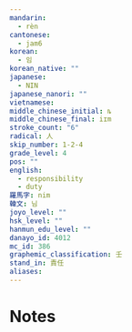 ```yaml
---
mandarin:
  - rèn
cantonese:
  - jam6
korean:
  - 임
korean_native: ""
japanese:
  - NIN
japanese_nanori: ""
vietnamese:
middle_chinese_initial: ȵ
middle_chinese_final: iɪm
stroke_count: "6"
radical: 人
skip_number: 1-2-4
grade_level: 4
pos: ""
english:
  - responsibility
  - duty
羅馬字: nim
韓文: 님
joyo_level: ""
hsk_level: ""
hanmun_edu_level: ""
danayo_id: 4012
mc_id: 386
graphemic_classification: 壬
stand_in: 責任
aliases:
---
```


# Notes
